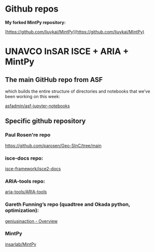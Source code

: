 # Github repos

**My forked MintPy repository:**

[https://github.com/liuykai/MintPy](https://github.com/liuykai/MintPy)

# UNAVCO InSAR ISCE + ARIA + MintPy

## The main GitHub repo from ASF

which builds the entire structure of directories and notebooks that we’ve been working on this week:

[asfadmin/asf-jupyter-notebooks](https://github.com/asfadmin/asf-jupyter-notebooks)

## **Specific github repository**

### Paul Rosen're repo

https://github.com/parosen/Geo-SInC/tree/main

### isce-docs repo:

[isce-framework/isce2-docs](https://github.com/isce-framework/isce2-docs/tree/master/Notebooks/UNAVCO_2020)

### ARIA-tools repo:

[aria-tools/ARIA-tools](https://github.com/aria-tools/ARIA-tools)

### Gareth Funning’s repo (quadtree and Okada python, optimization):

[geniusinaction - Overview](https://github.com/geniusinaction)

### MintPy

[insarlab/MintPy](https://github.com/insarlab/MintPy)